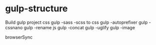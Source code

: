 # gulp-structure
Build gulp project
css
gulp -sass -scss to css
gulp -autoprefixer
gulp -cssnano
gulp -rename
js
gulp -concat
gulp -uglify
gulp -image

browserSync 
